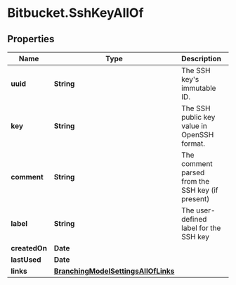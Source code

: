 # Bitbucket.SshKeyAllOf

## Properties

Name | Type | Description | Notes
------------ | ------------- | ------------- | -------------
**uuid** | **String** | The SSH key&#39;s immutable ID. | [optional] 
**key** | **String** | The SSH public key value in OpenSSH format. | [optional] 
**comment** | **String** | The comment parsed from the SSH key (if present) | [optional] 
**label** | **String** | The user-defined label for the SSH key | [optional] 
**createdOn** | **Date** |  | [optional] 
**lastUsed** | **Date** |  | [optional] 
**links** | [**BranchingModelSettingsAllOfLinks**](BranchingModelSettingsAllOfLinks.md) |  | [optional] 


